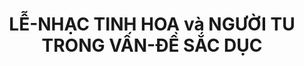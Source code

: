 # <center id="le-nhac-tinh-hoa-va-nguoi-tu-trong-van-de-sac-duc">LỄ-NHẠC TINH HOA và NGƯỜI TU TRONG VẤN-ĐỀ SẮC DỤC</center>

